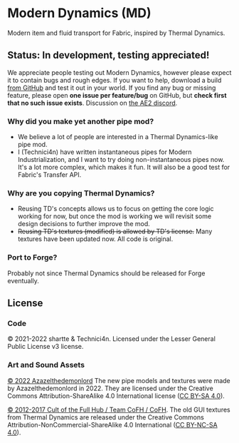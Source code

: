 # Modern Dynamics (MD)
Modern item and fluid transport for Fabric, inspired by Thermal Dynamics.

## Status: In development, testing appreciated!
We appreciate people testing out Modern Dynamics, however please expect it to contain bugs and rough edges.
If you want to help, download a build [from GitHub](https://github.com/Technici4n/Modern-Dynamics/releases) and test it out in your world.
If you find any bug or missing feature, please open **one issue per feature/bug** on GitHub,
but **check first that no such issue exists**.
Discussion on [the AE2 discord](https://discord.gg/Zd6t9ka7ne).

### Why did you make yet another pipe mod?
* We believe a lot of people are interested in a Thermal Dynamics-like pipe mod.
* I (Technici4n) have written instantaneous pipes for Modern Industrialization, and I want to try doing non-instantaneous pipes now.
It's a lot more complex, which makes it fun. It will also be a good test for Fabric's Transfer API.

### Why are you copying Thermal Dynamics?
* Reusing TD's concepts allows us to focus on getting the core logic working for now,
but once the mod is working we will revisit some design decisions to further improve the mod.
* ~~Reusing TD's textures (modified) is allowed by TD's license.~~ Many textures have been updated now. All code is original.

### Port to Forge?
Probably not since Thermal Dynamics should be released for Forge eventually.

## License

### Code
© 2021-2022 shartte & Technici4n.
Licensed under the Lesser General Public License v3 license.

### Art and Sound Assets

[© 2022 Azazelthedemonlord](https://azazelthedemonlord.newgrounds.com/)
The new pipe models and textures were made by Azazelthedemonlord in 2022.
They are licensed under the Creative Commons Attribution-ShareAlike 4.0 International license ([CC BY-SA 4.0](https://creativecommons.org/licenses/by-sa/4.0/)).

[© 2012-2017 Cult of the Full Hub / Team CoFH / CoFH](https://github.com/CoFH/ThermalDynamics).
The old GUI textures from Thermal Dynamics are released under the Creative Commons Attribution-NonCommercial-ShareAlike 4.0 International ([CC BY-NC-SA 4.0](https://creativecommons.org/licenses/by-nc-sa/4.0/)).
